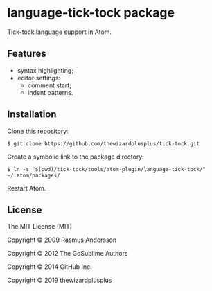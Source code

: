 # language-tick-tock package

Tick-tock language support in Atom.

## Features

- syntax highlighting;
- editor settings:
  - comment start;
  - indent patterns.

## Installation

Clone this repository:

```
$ git clone https://github.com/thewizardplusplus/tick-tock.git
```

Create a symbolic link to the package directory:

```
$ ln -s "$(pwd)/tick-tock/tools/atom-plugin/language-tick-tock/" ~/.atom/packages/
```

Restart Atom.

## License

The MIT License (MIT)

Copyright &copy; 2009 Rasmus Andersson

Copyright &copy; 2012 The GoSublime Authors

Copyright &copy; 2014 GitHub Inc.

Copyright &copy; 2019 thewizardplusplus
